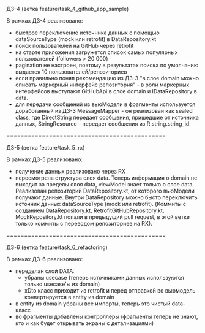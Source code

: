 ДЗ-4 (ветка feature/task_4_github_app_sample)

В рамках ДЗ-4 реализовано:
* быстрое переключение источника данных с помощью dataSourceType (mock или retrofit)
  в DataRepository.kt
* поиск пользователей на GitHub через retrofit
* на старте приложения загружется список самых популярных пользователей (followers > 20 000)
* pagination не настроен, поэтому в результатах поиска  по умолчанию
  выдается 10 пользователей/репозиториев
* если правильно понял рекомендацию из ДЗ-3 "в слое domain можно описать маркерный
  интерфейс репозитория" - в роли маркерных интерфейсов выступают GitHubApi в слое domain
  и IDataRepository в data.
* для передачи сообщений из вьюМодели в фрагменты используется доработанный из ДЗ-3
  MessageMapper - он реализован как sealed class, где DirectString передает сообщения,
  пришедшие от источника данных, StringResource - передает сообщения из R.string.string_id.

=============================================

ДЗ-5 (ветка feature/task_5_rx)

В рамках ДЗ-5 реализовано:
* получение данных реализовано через RX
* пересмотрена структура слоя data. Теперь информация о domain не выходит за пределы слоя data,
  viewModel знает только о слое data.
  Реализован репозиторий DataRepository.kt, от которого вьюМодели получают данные.
  Внутри DataRepository можно бысто переключить источник данных dataSourceType (mock или retrofit).
  (Коммиты с созданием DataRepository.kt, RetrofitGitHubRepository.kt, MockRepository.kt
  попали в предыдущий pull request, в этой ветке только коммиты с переводом репозиториев на RX).

=============================================

ДЗ-6 (ветка feature/task_6_refactoring)

В рамках ДЗ-6 реализовано:
* переделан слой DATA:
  - убраны usecase (теперь источниками данных используются только usecase'ы из domain)
  - xDto класс приходит из retrofit и перед отправкой во вьюмодель конвертируется в entity из domain
* в entity из domain убраны все импорты, теперь это чистый data-класс
* во фрагменты добавлены контроллеры (фрагменты теперь не знают, кто и как будет открывать
  экраны с детализациями)